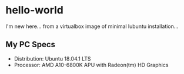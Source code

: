 # hello-world
I'm new here... from a virtualbox image of minimal lubuntu installation...

## My PC Specs
* Distribution: Ubuntu 18.04.1 LTS
* Processor: AMD A10-6800K APU with Radeon(tm) HD Graphics


